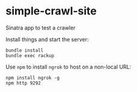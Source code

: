 # simple-crawl-site
Sinatra app to test a crawler

Install things and start the server:
```
bundle install
bundle exec rackup
```

Use `npm` to install `ngrok` to host on a non-local URL:
```
npm install ngrok -g
npm http 9292
```
